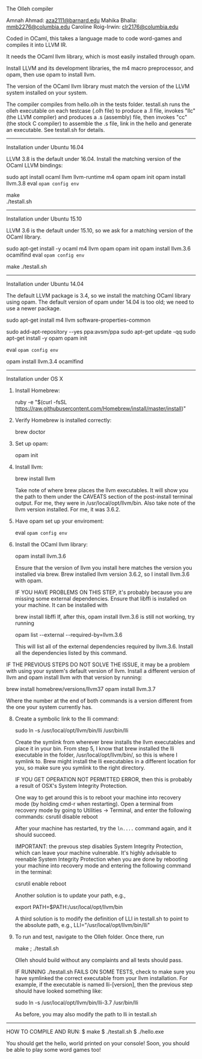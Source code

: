 The Olleh compiler
  
Amnah Ahmad: aza2111@barnard.edu
Mahika Bhalla: mmb2276@columbia.edu
Caroline Roig-Irwin: clr2176@columbia.edu

Coded in OCaml, this takes a language made to code word-games and compiles it into LLVM IR.

It needs the OCaml llvm library, which is most easily installed through opam.

Install LLVM and its development libraries, the m4 macro preprocessor,
and opam, then use opam to install llvm.

The version of the OCaml llvm library must match the version of the LLVM
system installed on your system.

The compiler compiles from hello.olh in the tests folder.  testall.sh runs the olleh executable on each testcase (.olh file) to produce a .ll file, invokes
"llc" (the LLVM compiler) and produces a .s (assembly) file, then
invokes "cc" (the stock C compiler) to assemble the .s file, link in
the hello and generate an executable. See testall.sh for details.

-------------------------------
Installation under Ubuntu 16.04

LLVM 3.8 is the default under 16.04. Install the matching version of
the OCaml LLVM bindings: 
          
sudo apt install ocaml llvm llvm-runtime m4 opam
opam init 
opam install llvm.3.8
eval `opam config env`

make         
./testall.sh

------------------------------
Installation under Ubuntu 15.10

LLVM 3.6 is the default under 15.10, so we ask for a matching version of the
OCaml library. 
    
sudo apt-get install -y ocaml m4 llvm opam
opam init
opam install llvm.3.6 ocamlfind
eval `opam config env`

make
./testall.sh

------------------------------
Installation under Ubuntu 14.04

The default LLVM package is 3.4, so we install the matching OCaml
library using opam.  The default version of opam under 14.04 is too
old; we need to use a newer package.

sudo apt-get install m4 llvm software-properties-common

sudo add-apt-repository --yes ppa:avsm/ppa
sudo apt-get update -qq
sudo apt-get install -y opam
opam init

eval `opam config env`

opam install llvm.3.4 ocamlfind

------------------------------
Installation under OS X

1. Install Homebrew:

   ruby -e "$(curl -fsSL https://raw.githubusercontent.com/Homebrew/install/master/install)"

2. Verify Homebrew is installed correctly:

   brew doctor

4. Set up opam:

   opam init

5. Install llvm:

   brew install llvm

   Take note of where brew places the llvm executables. It will show
   you the path to them under the CAVEATS section of the post-install
   terminal output. For me, they were in /usr/local/opt/llvm/bin. Also
   take note of the llvm version installed. For me, it was 3.6.2.

6. Have opam set up your enviroment:

   eval `opam config env`

7. Install the OCaml llvm library:

   opam install llvm.3.6

   Ensure that the version of llvm you install here matches the
   version you installed via brew. Brew installed llvm version 3.6.2,
   so I install llvm.3.6 with opam.

   IF YOU HAVE PROBLEMS ON THIS STEP, it's probably because you are
   missing some external dependencies. Ensure that libffi is installed
   on your machine. It can be installed with

   brew install libffi
If, after this, opam install llvm.3.6 is still not working, try
   running

   opam list --external --required-by=llvm.3.6

   This will list all of the external dependencies required by
   llvm.3.6. Install all the dependencies listed by this command.

IF THE PREVIOUS STEPS DO NOT SOLVE THE ISSUE, it may be a problem
   with using your system's default version of llvm. Install a
   different version of llvm and opam install llvm with that version
   by running:

   brew install homebrew/versions/llvm37
   opam install llvm.3.7

   Where the number at the end of both commands is a version different
   from the one your system currently has.

8. Create a symbolic link to the lli command:

   sudo ln -s /usr/local/opt/llvm/bin/lli /usr/bin/lli

   Create the symlink from wherever brew installs the llvm executables
   and place it in your bin. From step 5, I know that brew installed
   the lli executable in the folder, /usr/local/opt/llvm/bin/, so this
   is where I symlink to. Brew might install the lli executables in a
   different location for you, so make sure you symlink to the right
   directory.

   IF YOU GET OPERATION NOT PERMITTED ERROR, then this is probably a
   result of OSX's System Integrity Protection.

   One way to get around this is to reboot your machine into recovery
   mode (by holding cmd-r when restarting). Open a terminal from
   recovery mode by going to Utilities -> Terminal, and enter the
   following commands:
   csrutil disable
   reboot

   After your machine has restarted, try the `ln....` command again,
   and it should succeed.

   IMPORTANT: the prevous step disables System Integrity Protection,
   which can leave your machine vulnerable. It's highly advisable to
   reenable System Integrity Protection when you are done by
   rebooting your machine into recovery mode and entering the following
   command in the terminal:

   csrutil enable
   reboot

   Another solution is to update your path, e.g.,

   export PATH=$PATH:/usr/local/opt/llvm/bin

   A third solution is to modify the definition of LLI in testall.sh to
   point to the absolute path, e.g., LLI="/usr/local/opt/llvm/bin/lli"

9. To run and test, navigate to the Olleh folder. Once there, run

   make ; ./testall.sh

   Olleh should build without any complaints and all tests should
   pass.

   IF RUNNING ./testall.sh FAILS ON SOME TESTS, check to make sure you
   have symlinked the correct executable from your llvm installation.
   For example, if the executable is named lli-[version], then the
   previous step should have looked something like:

   sudo ln -s /usr/local/opt/llvm/bin/lli-3.7 /usr/bin/lli

   As before, you may also modify the path to lli in testall.sh

------------------------------

HOW TO COMPILE AND RUN:
$ make
$ ./testall.sh
$ ./hello.exe

You should get the hello, world printed on your console!
Soon, you should be able to play some word games too!
